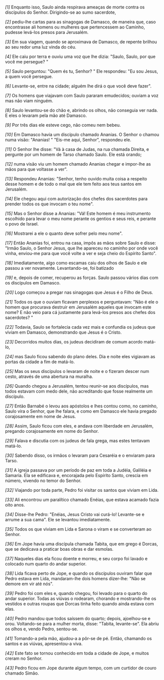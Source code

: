 *[1]* Enquanto isso, Saulo ainda respirava ameaças de morte contra os discípulos do Senhor. Dirigindo-se ao sumo sacerdote,

*[2]* pediu-lhe cartas para as sinagogas de Damasco, de maneira que, caso encontrasse ali homens ou mulheres que pertencessem ao Caminho, pudesse levá-los presos para Jerusalém.

*[3]* Em sua viagem, quando se aproximava de Damasco, de repente brilhou ao seu redor uma luz vinda do céu.

*[4]* Ele caiu por terra e ouviu uma voz que lhe dizia: "Saulo, Saulo, por que você me persegue? "

*[5]* Saulo perguntou: "Quem és tu, Senhor? " Ele respondeu: "Eu sou Jesus, a quem você persegue.

*[6]* Levante-se, entre na cidade; alguém lhe dirá o que você deve fazer".

*[7]* Os homens que viajavam com Saulo pararam emudecidos; ouviam a voz mas não viam ninguém.

*[8]* Saulo levantou-se do chão e, abrindo os olhos, não conseguia ver nada. E eles o levaram pela mão até Damasco.

*[9]* Por três dias ele esteve cego, não comeu nem bebeu.

*[10]* Em Damasco havia um discípulo chamado Ananias. O Senhor o chamou numa visão: "Ananias! " "Eis-me aqui, Senhor", respondeu ele.

*[11]* O Senhor lhe disse: "Vá à casa de Judas, na rua chamada Direita, e pergunte por um homem de Tarso chamado Saulo. Ele está orando;

*[12]* numa visão viu um homem chamado Ananias chegar e impor-lhe as mãos para que voltasse a ver".

*[13]* Respondeu Ananias: "Senhor, tenho ouvido muita coisa a respeito desse homem e de todo o mal que ele tem feito aos teus santos em Jerusalém.

*[14]* Ele chegou aqui com autorização dos chefes dos sacerdotes para prender todos os que invocam o teu nome".

*[15]* Mas o Senhor disse a Ananias: "Vá! Este homem é meu instrumento escolhido para levar o meu nome perante os gentios e seus reis, e perante o povo de Israel.

*[16]* Mostrarei a ele o quanto deve sofrer pelo meu nome".

*[17]* Então Ananias foi, entrou na casa, impôs as mãos sobre Saulo e disse: "Irmão Saulo, o Senhor Jesus, que lhe apareceu no caminho por onde você vinha, enviou-me para que você volte a ver e seja cheio do Espírito Santo".

*[18]* Imediatamente, algo como escamas caiu dos olhos de Saulo e ele passou a ver novamente. Levantando-se, foi batizado

*[19]* e, depois de comer, recuperou as forças. Saulo passou vários dias com os discípulos em Damasco.

*[20]* Logo começou a pregar nas sinagogas que Jesus é o Filho de Deus.

*[21]* Todos os que o ouviam ficavam perplexos e perguntavam: "Não é ele o homem que procurava destruir em Jerusalém aqueles que invocam este nome? E não veio para cá justamente para levá-los presos aos chefes dos sacerdotes? "

*[22]* Todavia, Saulo se fortalecia cada vez mais e confundia os judeus que viviam em Damasco, demonstrando que Jesus é o Cristo.

*[23]* Decorridos muitos dias, os judeus decidiram de comum acordo matá-lo,

*[24]* mas Saulo ficou sabendo do plano deles. Dia e noite eles vigiavam as portas da cidade a fim de matá-lo.

*[25]* Mas os seus discípulos o levaram de noite e o fizeram descer num cesto, através de uma abertura na muralha.

*[26]* Quando chegou a Jerusalém, tentou reunir-se aos discípulos, mas todos estavam com medo dele, não acreditando que fosse realmente um discípulo.

*[27]* Então Barnabé o levou aos apóstolos e lhes contou como, no caminho, Saulo vira o Senhor, que lhe falara, e como em Damasco ele havia pregado corajosamente em nome de Jesus.

*[28]* Assim, Saulo ficou com eles, e andava com liberdade em Jerusalém, pregando corajosamente em nome do Senhor.

*[29]* Falava e discutia com os judeus de fala grega, mas estes tentavam matá-lo.

*[30]* Sabendo disso, os irmãos o levaram para Cesaréia e o enviaram para Tarso.

*[31]* A igreja passava por um período de paz em toda a Judéia, Galiléia e Samaria. Ela se edificava e, encorajada pelo Espírito Santo, crescia em número, vivendo no temor do Senhor.

*[32]* Viajando por toda parte, Pedro foi visitar os santos que viviam em Lida.

*[33]* Ali encontrou um paralítico chamado Enéias, que estava acamado fazia oito anos.

*[34]* Disse-lhe Pedro: "Enéias, Jesus Cristo vai curá-lo! Levante-se e arrume a sua cama". Ele se levantou imediatamente.

*[35]* Todos os que viviam em Lida e Sarona o viram e se converteram ao Senhor.

*[36]* Em Jope havia uma discípula chamada Tabita, que em grego é Dorcas, que se dedicava a praticar boas obras e dar esmolas.

*[37]* Naqueles dias ela ficou doente e morreu, e seu corpo foi lavado e colocado num quarto do andar superior.

*[38]* Lida ficava perto de Jope, e quando os discípulos ouviram falar que Pedro estava em Lida, mandaram-lhe dois homens dizer-lhe: "Não se demore em vir até nós".

*[39]* Pedro foi com eles e, quando chegou, foi levado para o quarto do andar superior. Todas as viúvas o rodearam, chorando e mostrando-lhe os vestidos e outras roupas que Dorcas tinha feito quando ainda estava com elas.

*[40]* Pedro mandou que todos saíssem do quarto; depois, ajoelhou-se e orou. Voltando-se para a mulher morta, disse: "Tabita, levante-se". Ela abriu os olhos e, vendo Pedro, sentou-se.

*[41]* Tomando-a pela mão, ajudou-a a pôr-se de pé. Então, chamando os santos e as viúvas, apresentou-a viva.

*[42]* Este fato se tornou conhecido em toda a cidade de Jope, e muitos creram no Senhor.

*[43]* Pedro ficou em Jope durante algum tempo, com um curtidor de couro chamado Simão.

